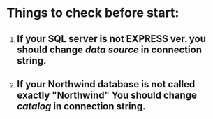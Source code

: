 # Things to check before start:

 1. ## If your SQL server is not EXPRESS ver. **you should change *data source* in connection string**.
 2. ## If your Northwind database is not called exactly "Northwind" **You should change  *catalog* in connection string**. 